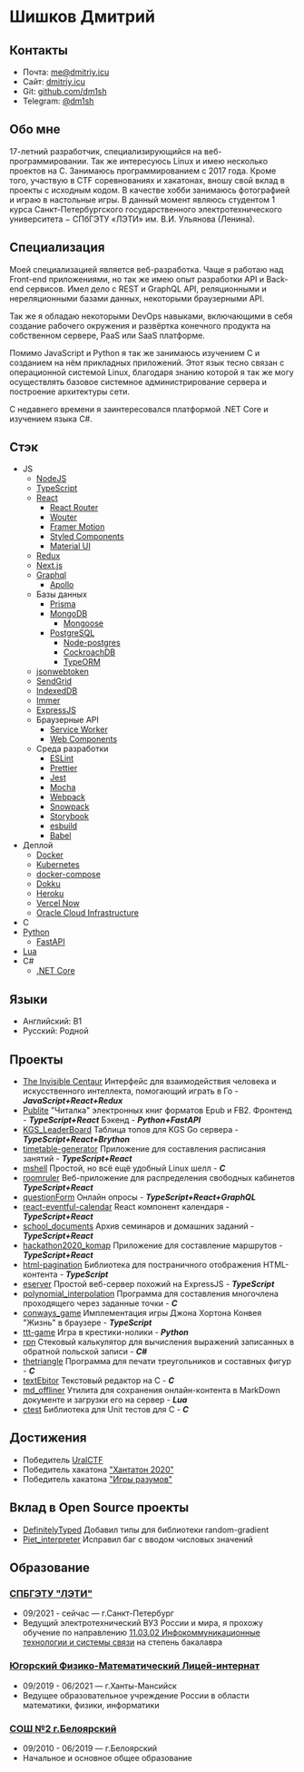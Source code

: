 # Шишков Дмитрий

## Контакты

- Почта: [me@dmitriy.icu](mailto:me@dmitriy.icu)</br>
- Сайт: [dmitriy.icu](https://dmitriy.icu)</br>
- Git: [github.com/dm1sh](https://github.com/dm1sh)</br>
- Telegram: [@dm1sh](https://t.me/dm1sh)

## Обо мне

17-летний разработчик, специализирующийся на веб-программировании. Так же интересуюсь Linux и имею несколько проектов на C. Занимаюсь программированием с 2017 года. Кроме того, участвую в CTF соревнованиях и хакатонах, вношу свой вклад в проекты с исходным кодом. В качестве хобби занимаюсь фотографией и играю в настольные игры. В данный момент являюсь студентом 1 курса Санкт-Петербургского государственного электротехнического университета − СПбГЭТУ «ЛЭТИ» им. В.И. Ульянова (Ленина).

## Специализация

Моей специализацией является веб-разработка. Чаще я работаю над Front-end приложениями, но так же имею опыт разработки API и Back-end сервисов. Имел дело с REST и GraphQL API, реляционными и нереляционными базами данных, некоторыми браузерными API.

Так же я обладаю некоторыми DevOps навыками, включающими в себя создание рабочего окружения и развёртка конечного продукта на собственном сервере, PaaS или SaaS платформе.

Помимо JavaScript и Python я так же занимаюсь изучением C и созданием на нём прикладных приложений. Этот язык тесно связан с операционной системой Linux, благодаря знанию которой я так же могу осуществлять базовое системное администрирование сервера и построение архитектуры сети.

С недавнего времени я заинтересовался платформой .NET Core и изучением языка C#.

## Стэк

- JS
  - [NodeJS](https://nodejs.org)
  - [TypeScript](https://www.typescriptlang.org)
  - [React](https://reactjs.org)
    - [React Router](https://reactrouter.com)
    - [Wouter](https://github.com/molefrog/wouter)
    - [Framer Motion](https://www.framer.com/motion)
    - [Styled Components](https://styled-components.com)
    - [Material UI](https://mui.com)
  - [Redux](https://redux.js.org)
  - [Next.js](https://nextjs.org)
  - [Graphql](https://graphql.org)
    - [Apollo](https://www.apollographql.com)
  - Базы данных
    - [Prisma](https://www.prisma.io)
    - [MongoDB](https://www.mongodb.com)
      - [Mongoose](https://mongoosejs.com)
    - [PostgreSQL](https://www.postgresql.org)
      - [Node-postgres](https://node-postgres.com)
      - [CockroachDB](https://www.cockroachlabs.com)
      - [TypeORM](https://typeorm.io/)
  - [jsonwebtoken](https://www.npmjs.com/package/jsonwebtoken)
  - [SendGrid](https://sendgrid.com)
  - [IndexedDB](https://github.com/jakearchibald/idb)
  - [Immer](https://immerjs.github.io/immer)
  - [ExpressJS](https://expressjs.com)
  - Браузерные API
    - [Service Worker](https://developer.mozilla.org/en-US/docs/Web/API/Service_Worker_API)
    - [Web Components](https://developer.mozilla.org/en-US/docs/Web/Web_Components)
  - Среда разработки
    - [ESLint](https://eslint.org)
    - [Prettier](https://prettier.io)
    - [Jest](https://jestjs.io)
    - [Mocha](https://mochajs.org)
    - [Webpack](https://webpack.js.org)
    - [Snowpack](https://www.snowpack.dev)
    - [Storybook](https://storybook.js.org)
    - [esbuild](https://esbuild.github.io)
    - [Babel](https://babeljs.io)
- Деплой
  - [Docker](https://www.docker.com)
  - [Kubernetes](https://kubernetes.io)
  - [docker-compose](https://docs.docker.com/compose)
  - [Dokku](https://dokku.com)
  - [Heroku](https://heroku.com)
  - [Vercel Now](https://vercel.com)
  - [Oracle Cloud Infrastructure](https://www.oracle.com/cloud)
- C
- [Python](https://www.python.org)
  - [FastAPI](https://fastapi.tiangolo.com)
- [Lua](https://www.lua.org)
- C#
  - [.NET Core](https://dotnet.microsoft.com)

## Языки

- Английский: B1
- Русский: Родной

## Проекты

- [The Invisible Centaur](https://github.com/SSH-KK/goHackathon)
  Интерфейс для взаимодействия человека и искусственного интеллекта, помогающий играть в Го - **_JavaScript+React+Redux_**
- [Publite](https://github.com/publite)
  "Читалка" электронных книг форматов Epub и FB2.
  Фронтенд - **_TypeScript+React_**
  Бэкенд - **_Python+FastAPI_**
- [KGS_LeaderBoard](https://github.com/SSH-KK/KGS_LeaderBoard)
  Таблица топов для KGS Go сервера - **_TypeScript+React+Brython_**
- [timetable-generator](https://github.com/SSH-KK/timetable-generator)
  Приложение для составления расписания занятий - **_TypeScript+React_**
- [mshell](https://github.com/Dm1tr1y147/mshell)
  Простой, но всё ещё удобный Linux шелл - **_C_**
- [roomruler](https://github.com/dm1sh/roomruler)
  Веб-приложение для распределения свободных кабинетов **_TypeScript+React_**
- [questionForm](https://github.com/dm1sh/questionForm)
  Онлайн опросы - **_TypeScript+React+GraphQL_**
- [react-eventful-calendar](https://github.com/dm1sh/react-eventful-calendar)
  React компонент календаря - **_TypeScript+React_**
- [school_documents](https://github.com/SSH-KK/school_documents)
  Архив семинаров и домашних заданий - **_TypeScript+React_**
- [hackathon2020_komap](https://github.com/SSH-KK/hackathon2020_komap)
  Приложение для составление маршрутов - **_TypeScript+React_**
- [html-pagination](https://github.com/dm1sh/html-pagination)
  Библиотека для постраничного отображения HTML-контента - **_TypeScript_**
- [eserver](https://github.com/dm1sh/eserver)
  Простой веб-сервер похожий на ExpressJS - **_TypeScript_**
- [polynomial_interpolation](https://github.com/dm1sh/polynomial_interpolation)
  Программа для составления многочлена проходящего через заданные точки - **_C_**
- [conways_game](https://github.com/dm1sh/conways_game)
  Имплементация игры Джона Хортона Конвея "Жизнь" в браузере - **_TypeScript_**
- [ttt-game](https://github.com/dm1sh/ttt-game)
  Игра в крестики-нолики - **_Python_**
- [rpn](https://github.com/dm1sh/rpn)
  Стековый калькулятор для вычисления выражений записанных в обратной польской записи - **_C#_**
- [thetriangle](https://github.com/Dm1tr1y147/thetriangle)
  Программа для печати треугольников и составных фигур - **_C_**
- [textEbitor](https://github.com/dm1sh/textEbitor)
  Текстовый редактор на C - **_C_**
- [md_offliner](https://github.com/Dm1tr1y147/md_offliner)
  Утилита для сохранения онлайн-контента в MarkDown документе и загрузки его на сервер - **_Lua_**
- [ctest](https://github.com/dm1sh/ctest)
  Библиотека для Unit тестов для C - **_C_**

## Достижения

- Победитель [UralCTF](https://vk.com/uralctf)
- Победитель хакатона ["Хантатон 2020"](https://hackathon.uriit.ru/2020/)
- Победитель хакатона ["Игры разумов"](https://practicingfutures.org/mindgame)

## Вклад в Open Source проекты

- [DefinitelyTyped](https://github.com/DefinitelyTyped/DefinitelyTyped)
  Добавил типы для библиотеки random-gradient
- [Piet_interpreter](https://github.com/JensBouman/Piet_interpreter)
  Исправил баг с вводом числовых значений

## Образование

### [СПБГЭТУ "ЛЭТИ"](https://etu.ru)

- 09/2021 - сейчас — г.Санкт-Петербург
- Ведущий электротехнический ВУЗ России и мира, я прохожу обучение по направлению [11.03.02 Инфокоммуникационные технологии и системы связи](https://etu.ru/ru/abiturientam/napravleniya-podgotovki/bakalavriat/infokommunikacionnye-tehnologii-i-sistemy-svyazi) на степень бакалавра

### [Югорский Физико-Математический Лицей-интернат](https://ugrafmsh.ru)

- 09/2019 - 06/2021 — г.Ханты-Мансийск
- Ведущее образовательное учреждение России в области математики, физики, информатики

### [СОШ №2 г.Белоярский](http://sosh2bel.ru)

- 09/2010 - 06/2019 — г.Белоярский
- Начальное и основное общее образование

